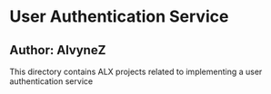 # User Authentication Service
## Author: AlvyneZ
This directory contains ALX projects related to implementing a user authentication service
